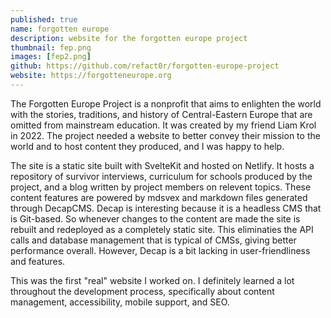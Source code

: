 ```yaml
---
published: true
name: forgotten europe 
description: website for the forgotten europe project
thumbnail: fep.png
images: [fep2.png]
github: https://github.com/refact0r/forgotten-europe-project
website: https://forgotteneurope.org
---
```


The Forgotten Europe Project is a nonprofit that aims to enlighten the world with the stories, traditions, and history of Central-Eastern Europe that are omitted from mainstream education. It was created by my friend Liam Krol in 2022. The project needed a website to better convey their mission to the world and to host content they produced, and I was happy to help.

The site is a static site built with SvelteKit and hosted on Netlify. It hosts a repository of survivor interviews, curriculum for schools produced by the project, and a blog written by project members on relevent topics. These content features are powered by mdsvex and markdown files generated through DecapCMS. Decap is interesting because it is a headless CMS that is Git-based. So whenever changes to the content are made the site is rebuilt and redeployed as a completely static site. This eliminaties the API calls and database management that is typical of CMSs, giving better performance overall. However, Decap is a bit lacking in user-friendliness and features.

This was the first "real" website I worked on. I definitely learned a lot throughout the development process, specifically about content management, accessibility, mobile support, and SEO.
